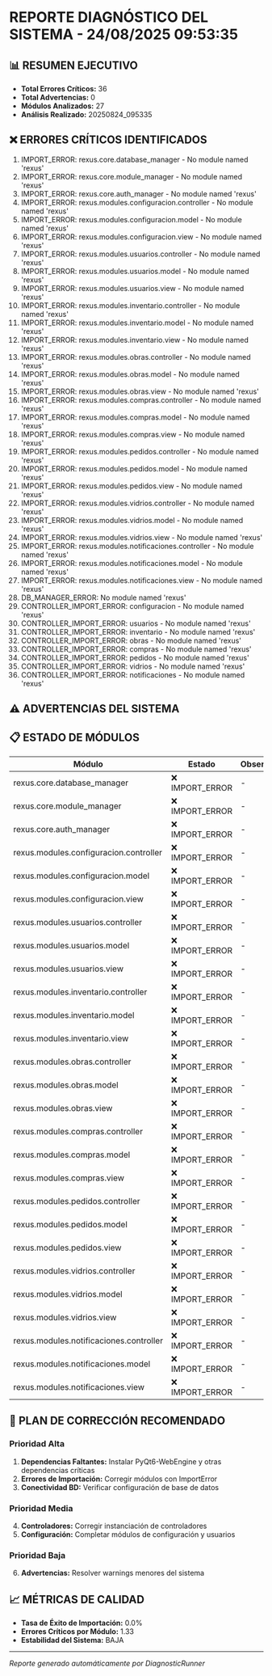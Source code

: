 # REPORTE DIAGNÓSTICO DEL SISTEMA - 24/08/2025 09:53:35

## 📊 RESUMEN EJECUTIVO

- **Total Errores Críticos:** 36
- **Total Advertencias:** 0
- **Módulos Analizados:** 27
- **Análisis Realizado:** 20250824_095335

## ❌ ERRORES CRÍTICOS IDENTIFICADOS

1. IMPORT_ERROR: rexus.core.database_manager - No module named 'rexus'
2. IMPORT_ERROR: rexus.core.module_manager - No module named 'rexus'
3. IMPORT_ERROR: rexus.core.auth_manager - No module named 'rexus'
4. IMPORT_ERROR: rexus.modules.configuracion.controller - No module named 'rexus'
5. IMPORT_ERROR: rexus.modules.configuracion.model - No module named 'rexus'
6. IMPORT_ERROR: rexus.modules.configuracion.view - No module named 'rexus'
7. IMPORT_ERROR: rexus.modules.usuarios.controller - No module named 'rexus'
8. IMPORT_ERROR: rexus.modules.usuarios.model - No module named 'rexus'
9. IMPORT_ERROR: rexus.modules.usuarios.view - No module named 'rexus'
10. IMPORT_ERROR: rexus.modules.inventario.controller - No module named 'rexus'
11. IMPORT_ERROR: rexus.modules.inventario.model - No module named 'rexus'
12. IMPORT_ERROR: rexus.modules.inventario.view - No module named 'rexus'
13. IMPORT_ERROR: rexus.modules.obras.controller - No module named 'rexus'
14. IMPORT_ERROR: rexus.modules.obras.model - No module named 'rexus'
15. IMPORT_ERROR: rexus.modules.obras.view - No module named 'rexus'
16. IMPORT_ERROR: rexus.modules.compras.controller - No module named 'rexus'
17. IMPORT_ERROR: rexus.modules.compras.model - No module named 'rexus'
18. IMPORT_ERROR: rexus.modules.compras.view - No module named 'rexus'
19. IMPORT_ERROR: rexus.modules.pedidos.controller - No module named 'rexus'
20. IMPORT_ERROR: rexus.modules.pedidos.model - No module named 'rexus'
21. IMPORT_ERROR: rexus.modules.pedidos.view - No module named 'rexus'
22. IMPORT_ERROR: rexus.modules.vidrios.controller - No module named 'rexus'
23. IMPORT_ERROR: rexus.modules.vidrios.model - No module named 'rexus'
24. IMPORT_ERROR: rexus.modules.vidrios.view - No module named 'rexus'
25. IMPORT_ERROR: rexus.modules.notificaciones.controller - No module named 'rexus'
26. IMPORT_ERROR: rexus.modules.notificaciones.model - No module named 'rexus'
27. IMPORT_ERROR: rexus.modules.notificaciones.view - No module named 'rexus'
28. DB_MANAGER_ERROR: No module named 'rexus'
29. CONTROLLER_IMPORT_ERROR: configuracion - No module named 'rexus'
30. CONTROLLER_IMPORT_ERROR: usuarios - No module named 'rexus'
31. CONTROLLER_IMPORT_ERROR: inventario - No module named 'rexus'
32. CONTROLLER_IMPORT_ERROR: obras - No module named 'rexus'
33. CONTROLLER_IMPORT_ERROR: compras - No module named 'rexus'
34. CONTROLLER_IMPORT_ERROR: pedidos - No module named 'rexus'
35. CONTROLLER_IMPORT_ERROR: vidrios - No module named 'rexus'
36. CONTROLLER_IMPORT_ERROR: notificaciones - No module named 'rexus'

## ⚠️ ADVERTENCIAS DEL SISTEMA


## 📋 ESTADO DE MÓDULOS

| Módulo | Estado | Observaciones |
|--------|--------|--------------|
| rexus.core.database_manager | ❌ IMPORT_ERROR | - |
| rexus.core.module_manager | ❌ IMPORT_ERROR | - |
| rexus.core.auth_manager | ❌ IMPORT_ERROR | - |
| rexus.modules.configuracion.controller | ❌ IMPORT_ERROR | - |
| rexus.modules.configuracion.model | ❌ IMPORT_ERROR | - |
| rexus.modules.configuracion.view | ❌ IMPORT_ERROR | - |
| rexus.modules.usuarios.controller | ❌ IMPORT_ERROR | - |
| rexus.modules.usuarios.model | ❌ IMPORT_ERROR | - |
| rexus.modules.usuarios.view | ❌ IMPORT_ERROR | - |
| rexus.modules.inventario.controller | ❌ IMPORT_ERROR | - |
| rexus.modules.inventario.model | ❌ IMPORT_ERROR | - |
| rexus.modules.inventario.view | ❌ IMPORT_ERROR | - |
| rexus.modules.obras.controller | ❌ IMPORT_ERROR | - |
| rexus.modules.obras.model | ❌ IMPORT_ERROR | - |
| rexus.modules.obras.view | ❌ IMPORT_ERROR | - |
| rexus.modules.compras.controller | ❌ IMPORT_ERROR | - |
| rexus.modules.compras.model | ❌ IMPORT_ERROR | - |
| rexus.modules.compras.view | ❌ IMPORT_ERROR | - |
| rexus.modules.pedidos.controller | ❌ IMPORT_ERROR | - |
| rexus.modules.pedidos.model | ❌ IMPORT_ERROR | - |
| rexus.modules.pedidos.view | ❌ IMPORT_ERROR | - |
| rexus.modules.vidrios.controller | ❌ IMPORT_ERROR | - |
| rexus.modules.vidrios.model | ❌ IMPORT_ERROR | - |
| rexus.modules.vidrios.view | ❌ IMPORT_ERROR | - |
| rexus.modules.notificaciones.controller | ❌ IMPORT_ERROR | - |
| rexus.modules.notificaciones.model | ❌ IMPORT_ERROR | - |
| rexus.modules.notificaciones.view | ❌ IMPORT_ERROR | - |

## 🎯 PLAN DE CORRECCIÓN RECOMENDADO

### Prioridad Alta
1. **Dependencias Faltantes:** Instalar PyQt6-WebEngine y otras dependencias críticas
2. **Errores de Importación:** Corregir módulos con ImportError
3. **Conectividad BD:** Verificar configuración de base de datos

### Prioridad Media  
4. **Controladores:** Corregir instanciación de controladores
5. **Configuración:** Completar módulos de configuración y usuarios

### Prioridad Baja
6. **Advertencias:** Resolver warnings menores del sistema

## 📈 MÉTRICAS DE CALIDAD

- **Tasa de Éxito de Importación:** 0.0%
- **Errores Críticos por Módulo:** 1.33
- **Estabilidad del Sistema:** BAJA

---
*Reporte generado automáticamente por DiagnosticRunner*

